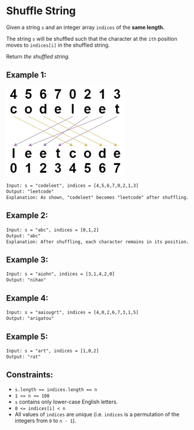# Shuffle String

Given a string `s` and an integer array `indices` of the **same length.**

The string `s` will be shuffled such that the character at the `ith` position moves to `indices[i]` in the shuffled string.

Return _the shuffled string._

## Example 1:

![Example 1](./image-shuffle_string.jpg)

```
Input: s = "codeleet", indices = [4,5,6,7,0,2,1,3]
Output: "leetcode"
Explanation: As shown, "codeleet" becomes "leetcode" after shuffling.
```

## Example 2:

```
Input: s = "abc", indices = [0,1,2]
Output: "abc"
Explanation: After shuffling, each character remains in its position.
```

## Example 3:

```
Input: s = "aiohn", indices = [3,1,4,2,0]
Output: "nihao"
```

## Example 4:

```
Input: s = "aaiougrt", indices = [4,0,2,6,7,3,1,5]
Output: "arigatou"
```

## Example 5:

```
Input: s = "art", indices = [1,0,2]
Output: "rat"
```

## Constraints:

- `s.length == indices.length == n`
- `1 <= n <= 100`
- `s` contains only lower-case English letters.
- `0 <= indices[i] < n`
- All values of `indices` are unique (i.e. `indices` is a permutation of the integers from `0` to `n - 1`).
